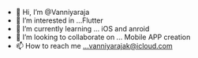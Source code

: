 - 👋 Hi, I’m @Vanniyaraja
- 👀 I’m interested in ...Flutter
- 🌱 I’m currently learning ... iOS and anroid 
- 💞️ I’m looking to collaborate on ... Mobile APP creation
- 📫 How to reach me ...vanniyarajak@icloud.com

<!---
Vanniyaraja/Vanniyaraja is a ✨ special ✨ repository because its `README.md` (this file) appears on your GitHub profile.
You can click the Preview link to take a look at your changes.
--->
